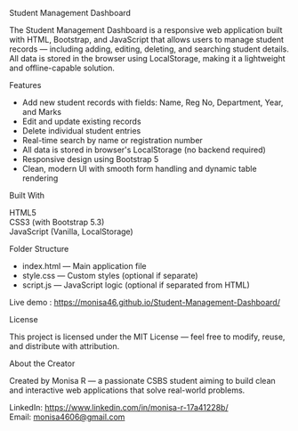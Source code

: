 Student Management Dashboard

The Student Management Dashboard is a responsive web application built with HTML, Bootstrap, and JavaScript that allows users to manage student records — including adding, editing, deleting, and searching student details. All data is stored in the browser using LocalStorage, making it a lightweight and offline-capable solution.

Features

- Add new student records with fields: Name, Reg No, Department, Year, and Marks  
- Edit and update existing records  
- Delete individual student entries  
- Real-time search by name or registration number  
- All data is stored in browser's LocalStorage (no backend required)  
- Responsive design using Bootstrap 5  
- Clean, modern UI with smooth form handling and dynamic table rendering

Built With

HTML5  
CSS3 (with Bootstrap 5.3)  
JavaScript (Vanilla, LocalStorage)  



Folder Structure

- index.html — Main application file  
- style.css — Custom styles (optional if separate)  
- script.js — JavaScript logic (optional if separated from HTML)

Live demo : https://monisa46.github.io/Student-Management-Dashboard/

License

This project is licensed under the MIT License — feel free to modify, reuse, and distribute with attribution.

About the Creator

Created by Monisa R — a passionate CSBS student aiming to build clean and interactive web applications that solve real-world problems.

LinkedIn: https://www.linkedin.com/in/monisa-r-17a41228b/  
Email: monisa4606@gmail.com


